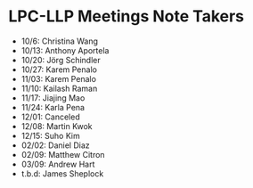 # LPC-LLP Meetings Note Takers

- 10/6: Christina Wang
- 10/13: Anthony Aportela
- 10/20: Jörg Schindler
- 10/27: Karem Penalo
- 11/03: Karem Penalo
- 11/10: Kailash Raman
- 11/17: Jiajing Mao
- 11/24: Karla Pena
- 12/01: Canceled
- 12/08: Martin Kwok
- 12/15: Suho Kim
- 02/02: Daniel Diaz
- 02/09: Matthew Citron
- 03/09: Andrew Hart
- t.b.d: James Sheplock
